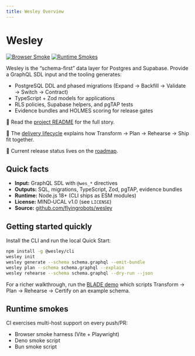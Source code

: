 ```yaml
---
title: Wesley Overview
---
```


# Wesley

[![Browser Smoke](https://github.com/flyingrobots/wesley/actions/workflows/browser-smoke.yml/badge.svg?branch=main)](https://github.com/flyingrobots/wesley/actions/workflows/browser-smoke.yml)
[![Runtime Smokes](https://github.com/flyingrobots/wesley/actions/workflows/runtime-smokes.yml/badge.svg?branch=main)](https://github.com/flyingrobots/wesley/actions/workflows/runtime-smokes.yml)

Wesley is the “schema-first” data layer for Postgres and Supabase. Provide a
GraphQL SDL input and the tooling generates:

- PostgreSQL DDL and phased migrations (Expand → Backfill → Validate → Switch → Contract)
- TypeScript + Zod models for applications
- RLS policies, Supabase helpers, and pgTAP tests
- Evidence bundles and HOLMES scoring for release gates

📄 Read the [project README](../README.md) for the full story.

🧭 The [delivery lifecycle](../architecture/lifecycle.md) explains how
Transform → Plan → Rehearse → Ship fit together.

📅 Current release status lives on the [roadmap](roadmap.md).

## Quick facts

- **Input:** GraphQL SDL with `@wes_*` directives
- **Outputs:** SQL, migrations, TypeScript, Zod, pgTAP, evidence bundles
- **Runtime:** Node.js 18+ (CLI ships as ESM modules)
- **License:** MIND‑UCAL v1.0 (see `LICENSE`)
- **Source:** [github.com/flyingrobots/wesley](https://github.com/flyingrobots/wesley)

## Getting started quickly

Install the CLI and run the local Quick Start:

```bash
npm install -g @wesley/cli
wesley init
wesley generate --schema schema.graphql --emit-bundle
wesley plan --schema schema.graphql --explain
wesley rehearse --schema schema.graphql --dry-run --json
```

For a richer walkthrough, run the [BLADE demo](../blade.md) which
scripts Transform → Plan → Rehearse → Certify on an example schema.

## Runtime smokes

CI exercises multi-host support on every push/PR:

- Browser smoke harness (Vite + Playwright)
- Deno smoke script
- Bun smoke script
